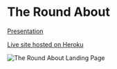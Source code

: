 # The Round About

[Presentation](https://prezi.com/st5qaxln_ml3/the-round-about/)

[Live site hosted on Heroku](http://suarez-theroundabout.herokuapp.com/)

![The Round About Landing Page](https://drive.google.com/file/d/0BxBMGEkzbtvjTDFZRzFCN3RrUFU/view?usp=sharing "The Round About Landing Page")
